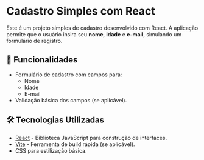 # Cadastro Simples com React

Este é um projeto simples de cadastro desenvolvido com React. A aplicação permite que o usuário insira seu **nome**, **idade** e **e-mail**, simulando um formulário de registro.

## 🚀 Funcionalidades

- Formulário de cadastro com campos para:
  - Nome
  - Idade
  - E-mail
- Validação básica dos campos (se aplicável).

## 🛠️ Tecnologias Utilizadas

- [React](https://reactjs.org/) - Biblioteca JavaScript para construção de interfaces.
- [Vite](https://vitejs.dev/) - Ferramenta de build rápida (se aplicável).
- CSS para estilização básica.

